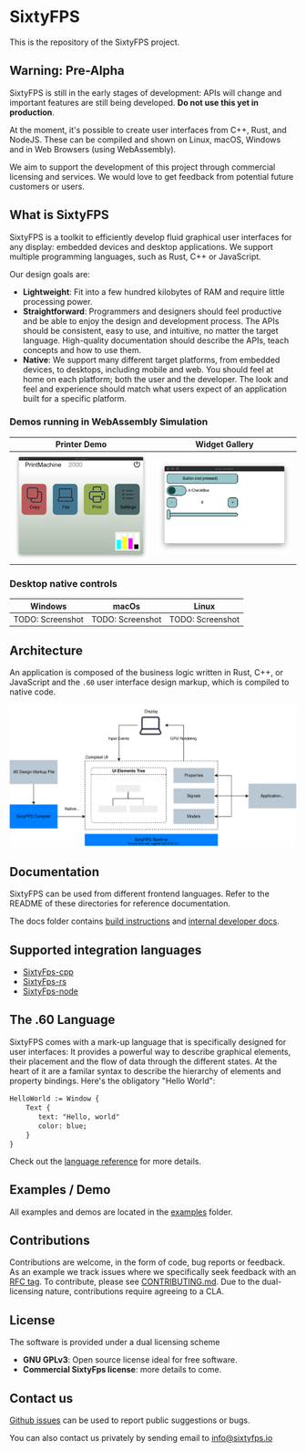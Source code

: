 # SixtyFPS

This is the repository of the SixtyFPS project.

## Warning: Pre-Alpha

SixtyFPS is still in the early stages of development: APIs will change and important features are still being developed. **Do not use this yet in production**.

At the moment, it's possible to create user interfaces from C++, Rust, and NodeJS. These can be compiled and shown on Linux, macOS, Windows and in Web Browsers (using WebAssembly).

We aim to support the development of this project through commercial licensing and services.
We would love to get feedback from potential future customers or users.

## What is SixtyFPS

SixtyFPS is a toolkit to efficiently develop fluid graphical user interfaces for any display: embedded devices and desktop applications. We
support multiple programming languages, such as Rust, C++ or JavaScript.

Our design goals are:

 - **Lightweight**: Fit into a few hundred kilobytes of RAM and require little processing power.
 - **Straightforward**: Programmers and designers should feel productive and be able to enjoy the design and development process.
   The APIs should be consistent, easy to use, and intuitive, no matter the target language. High-quality documentation
   should describe the APIs, teach concepts and how to use them.
 - **Native**: We support many different target platforms, from embedded devices, to desktops, including mobile and web. You should feel at
   home on each platform; both the user and the developer. The look and feel and experience should match what users expect of an
   application built for a specific platform.

### Demos running in WebAssembly Simulation

| Printer Demo | Widget Gallery |
|--------------|----------------|
| [![Screenshot of the Printer Demo](resources/printerdemo_screenshot.png "Printer Demo")](https://www.sixtyfps.io/demos/printerdemo/) | [![Screenshot of the Gallery Demo](resources/gallery_screenshot.png "Gallery Demo")](https://www.sixtyfps.io/demos/gallery/) |

### Desktop native controls

| Windows | macOs | Linux |
|---------|-------|-------|
| TODO: Screenshot    | TODO: Screenshot  | TODO: Screenshot  |

## Architecture

An application is composed of the business logic written in Rust, C++, or JavaScript and the `.60` user interface design markup, which
is compiled to native code.

![Architecture Overview](resources/architecture.drawio.svg)

## Documentation

SixtyFPS can be used from different frontend languages. Refer to the README of these directories for reference documentation.

The docs folder contains [build instructions](docs/building.md) and [internal developer docs](docs/development.md).

## Supported integration languages

 * [SixtyFps-cpp](api/sixtyfps-cpp)
 * [SixtyFps-rs](api/sixtyfps-rs)
 * [SixtyFps-node](api/sixtyfps-node)

## The .60 Language

SixtyFPS comes with a mark-up language that is specifically designed for user interfaces: It provides a powerful way to
describe graphical elements, their placement and the flow of data through the different states. At the heart of it are a familar syntax to describe the hierarchy of elements and property bindings. Here's the obligatory "Hello World":

```60
HelloWorld := Window {
    Text {
       text: "Hello, world"
       color: blue;
    }
}
```

Check out the [language reference](docs/langref.md) for more details.

## Examples / Demo

All examples and demos are located in the [examples](/examples) folder.

## Contributions

Contributions are welcome, in the form of code, bug reports or feedback. As an example
we track issues where we specifically seek feedback with an [RFC tag](https://github.com/sixtyfpsui/sixtyfps/issues?q=is%3Aopen+is%3Aissue+label%3Arfc).
To contribute, please see [CONTRIBUTING.md](CONTRIBUTING.md).
Due to the dual-licensing nature, contributions require agreeing to a CLA.

## License

The software is provided under a dual licensing scheme

 - **GNU GPLv3**: Open source license ideal for free software.
 - **Commercial SixtyFps license**: more details to come.

## Contact us

[Github issues](https://github.com/sixtyfpsui/sixtyfps/issues) can be used to report public suggestions or bugs.

You can also contact us privately by sending email to info@sixtyfps.io
